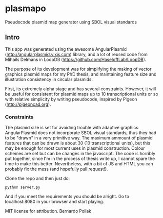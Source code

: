# plasmapo
Pseudocode plasmid map generator using SBOL visual standards

## Intro

This app was generated using the awesome AngularPlasmid (http://angularplasmid.vixis.com) library, and a lot of reused code from Mihails Delmans in LoopDB (https://github.com/HaseloffLab/LoopDB). 

The purpose of its development was for simplifying the making of vector graphics plasmid maps for my PhD thesis, and maintaining feature size and illustration consistency in circular plasmids.

First, its extremely alpha stage and has several constraints. However, it will be useful for consistent for plasmid maps up to 10 transcriptional units or so with relative simplicity by writing pseudocode, inspired by Pigeon (http://pigeoncad.org).

### Constraints
The plasmid size is set for avoiding trouble with adaptive graphics. AngularPlasmid does not incorporate SBOL visual standards, thus they had to be "drawn" in a very primitive way.
The maximum ammount of plasmid features that can be drawn is about 30 (10 transcriptional units), but this may be enough for most current uses in plasmid construction.
Colour schemes are set but can be changes in the javascript.
The code is horribly put together, since I'm in the process of thesis write up, I cannot spare the time to make this better. Nevertheless, with a bit of JS and HTML you can probably fix the mess (and hopefully pull request!).

Clone the repo and then just do:

```
python server.py

```
And if you meet the requirements you should be alright. Go to localhost:8080 in your browser and start playing.

MIT license for attribution.
Bernardo Pollak
